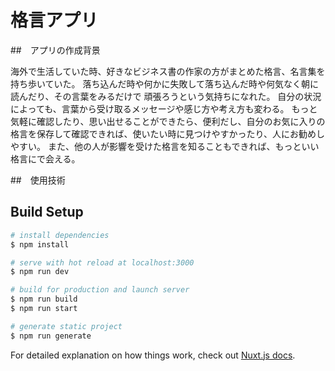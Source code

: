# 格言アプリ

##　アプリの作成背景

海外で生活していた時、好きなビジネス書の作家の方がまとめた格言、名言集を持ち歩いていた。
落ち込んだ時や何かに失敗して落ち込んだ時や何気なく朝に読んだり、その言葉をみるだけで
頑張ろうという気持ちになれた。
自分の状況によっても、言葉から受け取るメッセージや感じ方や考え方も変わる。
もっと気軽に確認したり、思い出せることができたら、便利だし、自分のお気に入りの
格言を保存して確認できれば、使いたい時に見つけやすかったり、人にお勧めしやすい。
また、他の人が影響を受けた格言を知ることもできれば、もっといい格言にで会える。

##　使用技術











## Build Setup

```bash
# install dependencies
$ npm install

# serve with hot reload at localhost:3000
$ npm run dev

# build for production and launch server
$ npm run build
$ npm run start

# generate static project
$ npm run generate
```

For detailed explanation on how things work, check out [Nuxt.js docs](https://nuxtjs.org).
